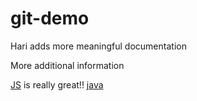 # git-demo

Hari adds more meaningful documentation

More additional information

[JS](JAVASCRIPT.md) is really great!!
[java](JAVA.md)
